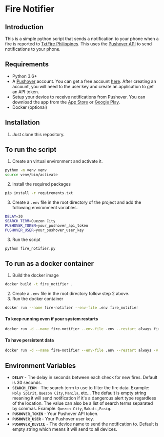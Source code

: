 # Fire Notifier

## Introduction
This is a simple python script that sends a notification to your phone when a fire is reported to [TxtFire Philippines](https://txtfire.net/).
This uses the [Pushover API](https://pushover.net/) to send notifications to your phone.

## Requirements
- Python 3.6+
- A [Pushover](https://pushover.net/) account. You can get a free account [here](https://pushover.net/). After creating an account, you will need to the user key and create an application to get an API token.
- Setup your device to receive notifications from Pushover. You can download the app from the [App Store](https://apps.apple.com/us/app/pushover-notifications/id506088175) or [Google Play](https://play.google.com/store/apps/details?id=net.superblock.pushover&hl=en&gl=US).
- Docker (optional)


## Installation
1. Just clone this repository.

## To run the script
1. Create an virtual environment and activate it.
```bash
python -m venv venv
source venv/bin/activate
```
2. Install the required packages
```bash
pip install -r requirements.txt
```
3. Create a `.env` file in the root directory of the project and add the following environment variables.
```bash
DELAY=30
SEARCH_TERM=Quezon City
PUSHOVER_TOKEN=your_pushover_api_token
PUSHOVER_USER=your_pushover_user_key
```
3. Run the script
```bash
python fire_notifier.py
```

## To run as a docker container
1. Build the docker image
```bash
docker build -t fire_notifier .
```
2. Create a `.env` file in the root directory follow step 2 above.
3. Run the docker container
```bash
docker run --name fire-notifier --env-file .env fire_notifier
```
#### To keep running even if your system restarts
```bash
docker run -d --name fire-notifier --env-file .env --restart always fire_notifier
```
#### To have persistent data
```bash
docker run -d --name fire-notifier --env-file .env --restart always -v fire_notifier_data:/app/db fire_notifier
``` 

## Environment Variables
- **`DELAY`** - The delay in seconds between each check for new fires. Default is 30 seconds.
- **`SEARCH_TERM`** - The search term to use to filter the fire data.  Example: `Holy Spirit`, `Quezon City`, `Manila`, etc... 
The default is empty string meaning it will send notification if it's a dangerous alert type regardless of the location. The value can also be a list of search terms separated by commas. Example: `Quezon City,Makati,Pasig`.
- **`PUSHOVER_TOKEN`** - Your Pushover API token.
- **`PUSHOVER_USER`** - Your Pushover user key.
- **`PUSHOVER_DEVICE`** - The device name to send the notification to. Default is empty string which means it will send to all devices.
